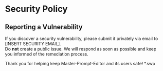 # Security Policy

## Reporting a Vulnerability

If you discover a security vulnerability, please submit it privately via email to [INSERT SECURITY EMAIL].  
Do **not** create a public issue. We will respond as soon as possible and keep you informed of the remediation process.

Thank you for helping keep Master-Prompt-Editor and its users safe!
*.swp
